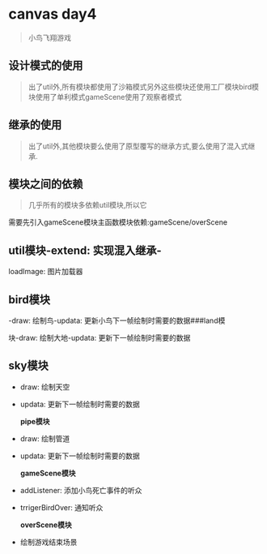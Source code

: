 # canvas day4

> 小鸟飞翔游戏

## 设计模式的使用

> 出了util外,所有模块都使用了沙箱模式另外这些模块还使用工厂模块bird模块使用了单利模式gameScene使用了观察者模式

## 继承的使用

> 出了util外,其他模块要么使用了原型覆写的继承方式,要么使用了混入式继承.

## 模块之间的依赖

> 几乎所有的模块多依赖util模块,所以它

需要先引入gameScene模块主函数模块依赖:gameScene/overScene

## util模块-extend: 实现混入继承-

loadImage: 图片加载器

## bird模块

-draw: 绘制鸟-updata: 更新小鸟下一帧绘制时需要的数据\#\#\#land模

块-draw: 绘制大地-updata: 更新下一帧绘制时需要的数据

## sky模块

* draw: 绘制天空
* updata: 更新下一帧绘制时需要的数据

  **pipe模块**

* draw: 绘制管道
* updata: 更新下一帧绘制时需要的数据

  **gameScene模块**

* addListener: 添加小鸟死亡事件的听众
* trrigerBirdOver: 通知听众

  **overScene模块**

* 绘制游戏结束场景

